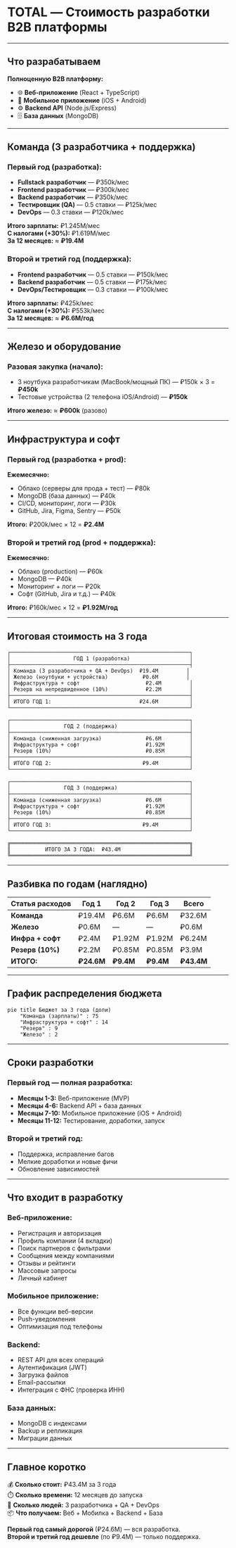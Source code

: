 # TOTAL — Стоимость разработки B2B платформы 
---

## Что разрабатываем

**Полноценную B2B платформу:**
- 🌐 **Веб-приложение** (React + TypeScript)
- 📱 **Мобильное приложение** (iOS + Android)
- ⚙️ **Backend API** (Node.js/Express)
- 🗄️ **База данных** (MongoDB)

---

## Команда (3 разработчика + поддержка)

### Первый год (разработка):
- **Fullstack разработчик** — ₽350k/мес
- **Frontend разработчик** — ₽300k/мес  
- **Backend разработчик** — ₽350k/мес
- **Тестировщик (QA)** — 0.5 ставки — ₽125k/мес
- **DevOps** — 0.3 ставки — ₽120k/мес

**Итого зарплаты:** ₽1.245M/мес  
**С налогами (+30%):** ₽1.619M/мес  
**За 12 месяцев:** ≈ **₽19.4M**

### Второй и третий год (поддержка):
- **Frontend разработчик** — 0.5 ставки — ₽150k/мес
- **Backend разработчик** — 0.5 ставки — ₽175k/мес
- **DevOps/Тестировщик** — 0.3 ставки — ₽100k/мес

**Итого зарплаты:** ₽425k/мес  
**С налогами (+30%):** ₽553k/мес  
**За 12 месяцев:** ≈ **₽6.6M/год**

---

## Железо и оборудование

### Разовая закупка (начало):
- 3 ноутбука разработчикам (MacBook/мощный ПК) — ₽150k × 3 = **₽450k**
- Тестовые устройства (2 телефона iOS/Android) — **₽150k**

**Итого железо:** ≈ **₽600k** (разово)

---

## Инфраструктура и софт

### Первый год (разработка + prod):
**Ежемесячно:**
- Облако (серверы для прода + тест) — ₽80k
- MongoDB (база данных) — ₽40k
- CI/CD, мониторинг, логи — ₽30k
- GitHub, Jira, Figma, Sentry — ₽50k

**Итого:** ₽200k/мес × 12 = **₽2.4M**

### Второй и третий год (prod + поддержка):
**Ежемесячно:**
- Облако (production) — ₽60k
- MongoDB — ₽40k
- Мониторинг + логи — ₽20k
- Софт (GitHub, Jira и т.д.) — ₽40k

**Итого:** ₽160k/мес × 12 = **₽1.92M/год**

---

## Итоговая стоимость на 3 года

```
┌─────────────────────────────────────────────────────────┐
│                    ГОД 1 (разработка)                   │
├─────────────────────────────────────────────────────────┤
│ Команда (3 разработчика + QA + DevOps)  ₽19.4M         │
│ Железо (ноутбуки + устройства)           ₽0.6M         │
│ Инфраструктура + софт                     ₽2.4M         │
│ Резерв на непредвиденное (10%)            ₽2.2M         │
├─────────────────────────────────────────────────────────┤
│ ИТОГО ГОД 1:                            ₽24.6M          │
└─────────────────────────────────────────────────────────┘

┌─────────────────────────────────────────────────────────┐
│                 ГОД 2 (поддержка)                       │
├─────────────────────────────────────────────────────────┤
│ Команда (сниженная загрузка)              ₽6.6M         │
│ Инфраструктура + софт                     ₽1.92M        │
│ Резерв (10%)                              ₽0.85M        │
├─────────────────────────────────────────────────────────┤
│ ИТОГО ГОД 2:                             ₽9.4M          │
└─────────────────────────────────────────────────────────┘

┌─────────────────────────────────────────────────────────┐
│                 ГОД 3 (поддержка)                       │
├─────────────────────────────────────────────────────────┤
│ Команда (сниженная загрузка)              ₽6.6M         │
│ Инфраструктура + софт                     ₽1.92M        │
│ Резерв (10%)                              ₽0.85M        │
├─────────────────────────────────────────────────────────┤
│ ИТОГО ГОД 3:                             ₽9.4M          │
└─────────────────────────────────────────────────────────┘

╔═════════════════════════════════════════════════════════╗
║           ИТОГО ЗА 3 ГОДА:  ₽43.4M                      ║
╚═════════════════════════════════════════════════════════╝
```

---

## Разбивка по годам (наглядно)

| Статья расходов          | Год 1    | Год 2   | Год 3   | Всего   |
|--------------------------|----------|---------|---------|---------|
| **Команда**              | ₽19.4M   | ₽6.6M   | ₽6.6M   | ₽32.6M  |
| **Железо**               | ₽0.6M    | —       | —       | ₽0.6M   |
| **Инфра + софт**         | ₽2.4M    | ₽1.92M  | ₽1.92M  | ₽6.24M  |
| **Резерв (10%)**         | ₽2.2M    | ₽0.85M  | ₽0.85M  | ₽3.9M   |
| **ИТОГО:**               | **₽24.6M** | **₽9.4M** | **₽9.4M** | **₽43.4M** |

---

## График распределения бюджета

```mermaid
pie title Бюджет за 3 года (доли)
    "Команда (зарплаты)" : 75
    "Инфраструктура + софт" : 14
    "Резерв" : 9
    "Железо" : 2
```

---

## Сроки разработки

### Первый год — полная разработка:
- **Месяцы 1-3:** Веб-приложение (MVP)
- **Месяцы 4-6:** Backend API + база данных
- **Месяцы 7-10:** Мобильное приложение (iOS + Android)
- **Месяцы 11-12:** Тестирование, доработки, запуск

### Второй и третий год:
- Поддержка, исправление багов
- Мелкие доработки и новые фичи
- Обновление зависимостей

---

## Что входит в разработку

### Веб-приложение:
- Регистрация и авторизация
- Профиль компании (4 вкладки)
- Поиск партнеров с фильтрами
- Сообщения между компаниями
- Отзывы и рейтинги
- Массовые запросы
- Личный кабинет

### Мобильное приложение:
- Все функции веб-версии
- Push-уведомления
- Оптимизация под телефоны

### Backend:
- REST API для всех операций
- Аутентификация (JWT)
- Загрузка файлов
- Email-рассылки
- Интеграция с ФНС (проверка ИНН)

### База данных:
- MongoDB с индексами
- Backup и репликация
- Миграции данных

---

## Главное коротко

💰 **Сколько стоит:** ₽43.4M за 3 года  
⏱️ **Сколько времени:** 12 месяцев до запуска  
👥 **Сколько людей:** 3 разработчика + QA + DevOps  
📦 **Что получаем:** Веб + Мобилка + Backend + База  

**Первый год самый дорогой** (₽24.6M) — вся разработка.  
**Второй и третий год дешевле** (по ₽9.4M) — только поддержка.



